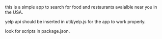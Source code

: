 this is a simple app to search for food and restaurants avaialble near you in the USA.

yelp api should be inserted in util/yelp.js for the app to work properly.

look for scripts in package.json.
